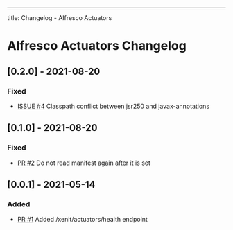 ---
title: Changelog - Alfresco Actuators

# Alfresco Actuators Changelog

## [0.2.0] - 2021-08-20

### Fixed

* [ISSUE #4](https://github.com/xenit-eu/alfresco-actuators/issues/4) Classpath conflict between jsr250 and javax-annotations

## [0.1.0] - 2021-08-20

### Fixed

* [PR #2](https://github.com/xenit-eu/alfresco-actuators/pull/2) Do not read manifest again after it is set

## [0.0.1] - 2021-05-14

### Added

* [PR #1](https://github.com/xenit-eu/alfresco-actuators/pull/1) Added /xenit/actuators/health endpoint
